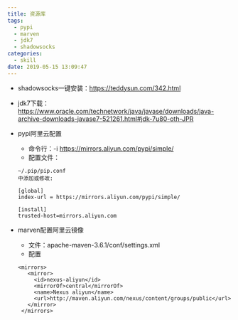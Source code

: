 ```yaml
---
title: 资源库
tags:
  - pypi
  - marven
  - jdk7
  - shadowsocks
categories:
  - skill
date: 2019-05-15 13:09:47
---
```


* shadowsocks一键安装：<https://teddysun.com/342.html>
* jdk7下载：<https://www.oracle.com/technetwork/java/javase/downloads/java-archive-downloads-javase7-521261.html#jdk-7u80-oth-JPR>
* pypi阿里云配置
    - 命令行：-i https://mirrors.aliyun.com/pypi/simple/
    - 配置文件：

    ```
    ~/.pip/pip.conf
    中添加或修改:

    [global]
    index-url = https://mirrors.aliyun.com/pypi/simple/

    [install]
    trusted-host=mirrors.aliyun.com
    ```
* marven配置阿里云镜像
    - 文件：apache-maven-3.6.1/conf/settings.xml
    - 配置

    ```
    <mirrors>
       <mirror>
         <id>nexus-aliyun</id>
         <mirrorOf>central</mirrorOf>
         <name>Nexus aliyun</name>
         <url>http://maven.aliyun.com/nexus/content/groups/public</url>
       </mirror>
     </mirrors>
    ```
